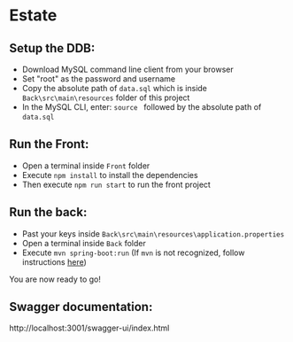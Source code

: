 # Estate

## Setup the DDB:
- Download MySQL command line client from your browser
- Set "root" as the password and username
- Copy the absolute path of `data.sql` which is inside `Back\src\main\resources` folder of this project
- In the MySQL CLI, enter: `source ` followed by the absolute path of `data.sql`

## Run the Front:
- Open a terminal inside `Front` folder
- Execute `npm install` to install the dependencies
- Then execute `npm run start` to run the front project

## Run the back:
- Past your keys inside `Back\src\main\resources\application.properties`
- Open a terminal inside `Back` folder
- Execute `mvn spring-boot:run` (If `mvn` is not recognized, follow instructions [here](https://www.baeldung.com/install-maven-on-windows-linux-mac))

You are now ready to go!

## Swagger documentation:
http://localhost:3001/swagger-ui/index.html